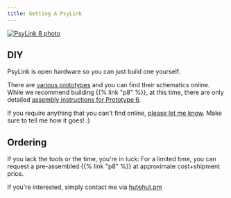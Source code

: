 ```yaml
---
title: Getting A PsyLink
---
```


[![PsyLink 8 photo](/img/prototypes/p8.jpg)](/p8)

## DIY

PsyLink is open hardware so you can just build one yourself.

There are [various prototypes](/prototypes) and you can find their schematics
online. While we recommend building {{% link "p8" %}}, at this time, there are
only detailed [assembly instructions for Prototype 6](/p6).

If you require anything that you can't find online, [please let me
know](https://codeberg.org/psylink/psylink/issues).  Make sure to tell me how
it goes! :)

## Ordering

If you lack the tools or the time, you're in luck:  For a limited time, you can
request a pre-assembled {{% link "p8" %}} at approximate cost+shipment price.

If you're interested, simply contact me via <u>hut໑hut.pm</u>
